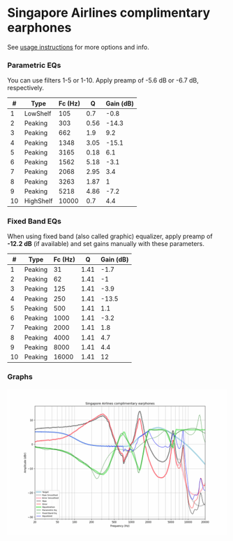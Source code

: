 # Singapore Airlines complimentary earphones
See [usage instructions](https://github.com/jaakkopasanen/AutoEq#usage) for more options and info.

### Parametric EQs
You can use filters 1-5 or 1-10. Apply preamp of -5.6 dB or -6.7 dB, respectively.

|   # | Type      |   Fc (Hz) |    Q |   Gain (dB) |
|-----|-----------|-----------|------|-------------|
|   1 | LowShelf  |       105 | 0.7  |        -0.8 |
|   2 | Peaking   |       303 | 0.56 |       -14.3 |
|   3 | Peaking   |       662 | 1.9  |         9.2 |
|   4 | Peaking   |      1348 | 3.05 |       -15.1 |
|   5 | Peaking   |      3165 | 0.18 |         6.1 |
|   6 | Peaking   |      1562 | 5.18 |        -3.1 |
|   7 | Peaking   |      2068 | 2.95 |         3.4 |
|   8 | Peaking   |      3263 | 1.87 |         1   |
|   9 | Peaking   |      5218 | 4.86 |        -7.2 |
|  10 | HighShelf |     10000 | 0.7  |         4.4 |

### Fixed Band EQs
When using fixed band (also called graphic) equalizer, apply preamp of **-12.2 dB** (if available) and set gains manually with these parameters.

|   # | Type    |   Fc (Hz) |    Q |   Gain (dB) |
|-----|---------|-----------|------|-------------|
|   1 | Peaking |        31 | 1.41 |        -1.7 |
|   2 | Peaking |        62 | 1.41 |        -1   |
|   3 | Peaking |       125 | 1.41 |        -3.9 |
|   4 | Peaking |       250 | 1.41 |       -13.5 |
|   5 | Peaking |       500 | 1.41 |         1.1 |
|   6 | Peaking |      1000 | 1.41 |        -3.2 |
|   7 | Peaking |      2000 | 1.41 |         1.8 |
|   8 | Peaking |      4000 | 1.41 |         4.7 |
|   9 | Peaking |      8000 | 1.41 |         4.4 |
|  10 | Peaking |     16000 | 1.41 |        12   |

### Graphs
![](./Singapore%20Airlines%20complimentary%20earphones.png)
